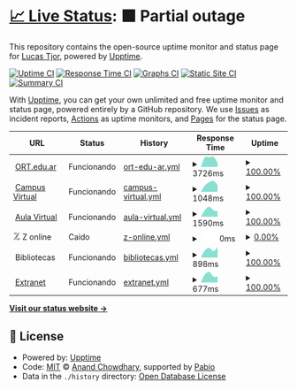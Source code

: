 # [📈 Live Status](https://tjor75.github.io/eort): <!--live status--> **🟧 Partial outage**

This repository contains the open-source uptime monitor and status page for [Lucas Tjor](https://nspp.netlify.app), powered by [Upptime](https://github.com/upptime/upptime).

[![Uptime CI](https://github.com/tjor75/eort/workflows/Uptime%20CI/badge.svg)](https://github.com/tjor75/eort/actions?query=workflow%3A%22Uptime+CI%22)
[![Response Time CI](https://github.com/tjor75/eort/workflows/Response%20Time%20CI/badge.svg)](https://github.com/tjor75/eort/actions?query=workflow%3A%22Response+Time+CI%22)
[![Graphs CI](https://github.com/tjor75/eort/workflows/Graphs%20CI/badge.svg)](https://github.com/tjor75/eort/actions?query=workflow%3A%22Graphs+CI%22)
[![Static Site CI](https://github.com/tjor75/eort/workflows/Static%20Site%20CI/badge.svg)](https://github.com/tjor75/eort/actions?query=workflow%3A%22Static+Site+CI%22)
[![Summary CI](https://github.com/tjor75/eort/workflows/Summary%20CI/badge.svg)](https://github.com/tjor75/eort/actions?query=workflow%3A%22Summary+CI%22)

With [Upptime](https://upptime.js.org), you can get your own unlimited and free uptime monitor and status page, powered entirely by a GitHub repository. We use [Issues](https://github.com/tjor75/eort/issues) as incident reports, [Actions](https://github.com/tjor75/eort/actions) as uptime monitors, and [Pages](https://tjor75.github.io/eort) for the status page.

<!--start: status pages-->
<!-- This summary is generated by Upptime (https://github.com/upptime/upptime) -->
<!-- Do not edit this manually, your changes will be overwritten -->
<!-- prettier-ignore -->
| URL | Status | History | Response Time | Uptime |
| --- | ------ | ------- | ------------- | ------ |
| <img alt="" src="https://www.ort.edu.ar/favicon.ico" height="13"> [ORT.edu.ar](https://www.ort.edu.ar) | Funcionando | [ort-edu-ar.yml](https://github.com/tjor75/eort/commits/HEAD/history/ort-edu-ar.yml) | <details><summary><img alt="Response time graph" src="./graphs/ort-edu-ar/response-time-week.png" height="20"> 3726ms</summary><br><a href="https://tjor75.github.io/eort/history/ort-edu-ar"><img alt="Response time 4033" src="https://img.shields.io/endpoint?url=https%3A%2F%2Fraw.githubusercontent.com%2Ftjor75%2Feort%2FHEAD%2Fapi%2Fort-edu-ar%2Fresponse-time.json"></a><br><a href="https://tjor75.github.io/eort/history/ort-edu-ar"><img alt="24-hour response time 1724" src="https://img.shields.io/endpoint?url=https%3A%2F%2Fraw.githubusercontent.com%2Ftjor75%2Feort%2FHEAD%2Fapi%2Fort-edu-ar%2Fresponse-time-day.json"></a><br><a href="https://tjor75.github.io/eort/history/ort-edu-ar"><img alt="7-day response time 3726" src="https://img.shields.io/endpoint?url=https%3A%2F%2Fraw.githubusercontent.com%2Ftjor75%2Feort%2FHEAD%2Fapi%2Fort-edu-ar%2Fresponse-time-week.json"></a><br><a href="https://tjor75.github.io/eort/history/ort-edu-ar"><img alt="30-day response time 3738" src="https://img.shields.io/endpoint?url=https%3A%2F%2Fraw.githubusercontent.com%2Ftjor75%2Feort%2FHEAD%2Fapi%2Fort-edu-ar%2Fresponse-time-month.json"></a><br><a href="https://tjor75.github.io/eort/history/ort-edu-ar"><img alt="1-year response time 3987" src="https://img.shields.io/endpoint?url=https%3A%2F%2Fraw.githubusercontent.com%2Ftjor75%2Feort%2FHEAD%2Fapi%2Fort-edu-ar%2Fresponse-time-year.json"></a></details> | <details><summary><a href="https://tjor75.github.io/eort/history/ort-edu-ar">100.00%</a></summary><a href="https://tjor75.github.io/eort/history/ort-edu-ar"><img alt="All-time uptime 99.32%" src="https://img.shields.io/endpoint?url=https%3A%2F%2Fraw.githubusercontent.com%2Ftjor75%2Feort%2FHEAD%2Fapi%2Fort-edu-ar%2Fuptime.json"></a><br><a href="https://tjor75.github.io/eort/history/ort-edu-ar"><img alt="24-hour uptime 100.00%" src="https://img.shields.io/endpoint?url=https%3A%2F%2Fraw.githubusercontent.com%2Ftjor75%2Feort%2FHEAD%2Fapi%2Fort-edu-ar%2Fuptime-day.json"></a><br><a href="https://tjor75.github.io/eort/history/ort-edu-ar"><img alt="7-day uptime 100.00%" src="https://img.shields.io/endpoint?url=https%3A%2F%2Fraw.githubusercontent.com%2Ftjor75%2Feort%2FHEAD%2Fapi%2Fort-edu-ar%2Fuptime-week.json"></a><br><a href="https://tjor75.github.io/eort/history/ort-edu-ar"><img alt="30-day uptime 99.96%" src="https://img.shields.io/endpoint?url=https%3A%2F%2Fraw.githubusercontent.com%2Ftjor75%2Feort%2FHEAD%2Fapi%2Fort-edu-ar%2Fuptime-month.json"></a><br><a href="https://tjor75.github.io/eort/history/ort-edu-ar"><img alt="1-year uptime 99.19%" src="https://img.shields.io/endpoint?url=https%3A%2F%2Fraw.githubusercontent.com%2Ftjor75%2Feort%2FHEAD%2Fapi%2Fort-edu-ar%2Fuptime-year.json"></a></details>
| <img alt="" src="https://icons.duckduckgo.com/ip3/campus.ort.edu.ar.ico" height="13"> [Campus Virtual](https://campus.ort.edu.ar/) | Funcionando | [campus-virtual.yml](https://github.com/tjor75/eort/commits/HEAD/history/campus-virtual.yml) | <details><summary><img alt="Response time graph" src="./graphs/campus-virtual/response-time-week.png" height="20"> 1048ms</summary><br><a href="https://tjor75.github.io/eort/history/campus-virtual"><img alt="Response time 1067" src="https://img.shields.io/endpoint?url=https%3A%2F%2Fraw.githubusercontent.com%2Ftjor75%2Feort%2FHEAD%2Fapi%2Fcampus-virtual%2Fresponse-time.json"></a><br><a href="https://tjor75.github.io/eort/history/campus-virtual"><img alt="24-hour response time 813" src="https://img.shields.io/endpoint?url=https%3A%2F%2Fraw.githubusercontent.com%2Ftjor75%2Feort%2FHEAD%2Fapi%2Fcampus-virtual%2Fresponse-time-day.json"></a><br><a href="https://tjor75.github.io/eort/history/campus-virtual"><img alt="7-day response time 1048" src="https://img.shields.io/endpoint?url=https%3A%2F%2Fraw.githubusercontent.com%2Ftjor75%2Feort%2FHEAD%2Fapi%2Fcampus-virtual%2Fresponse-time-week.json"></a><br><a href="https://tjor75.github.io/eort/history/campus-virtual"><img alt="30-day response time 946" src="https://img.shields.io/endpoint?url=https%3A%2F%2Fraw.githubusercontent.com%2Ftjor75%2Feort%2FHEAD%2Fapi%2Fcampus-virtual%2Fresponse-time-month.json"></a><br><a href="https://tjor75.github.io/eort/history/campus-virtual"><img alt="1-year response time 1065" src="https://img.shields.io/endpoint?url=https%3A%2F%2Fraw.githubusercontent.com%2Ftjor75%2Feort%2FHEAD%2Fapi%2Fcampus-virtual%2Fresponse-time-year.json"></a></details> | <details><summary><a href="https://tjor75.github.io/eort/history/campus-virtual">100.00%</a></summary><a href="https://tjor75.github.io/eort/history/campus-virtual"><img alt="All-time uptime 99.30%" src="https://img.shields.io/endpoint?url=https%3A%2F%2Fraw.githubusercontent.com%2Ftjor75%2Feort%2FHEAD%2Fapi%2Fcampus-virtual%2Fuptime.json"></a><br><a href="https://tjor75.github.io/eort/history/campus-virtual"><img alt="24-hour uptime 100.00%" src="https://img.shields.io/endpoint?url=https%3A%2F%2Fraw.githubusercontent.com%2Ftjor75%2Feort%2FHEAD%2Fapi%2Fcampus-virtual%2Fuptime-day.json"></a><br><a href="https://tjor75.github.io/eort/history/campus-virtual"><img alt="7-day uptime 100.00%" src="https://img.shields.io/endpoint?url=https%3A%2F%2Fraw.githubusercontent.com%2Ftjor75%2Feort%2FHEAD%2Fapi%2Fcampus-virtual%2Fuptime-week.json"></a><br><a href="https://tjor75.github.io/eort/history/campus-virtual"><img alt="30-day uptime 99.96%" src="https://img.shields.io/endpoint?url=https%3A%2F%2Fraw.githubusercontent.com%2Ftjor75%2Feort%2FHEAD%2Fapi%2Fcampus-virtual%2Fuptime-month.json"></a><br><a href="https://tjor75.github.io/eort/history/campus-virtual"><img alt="1-year uptime 99.25%" src="https://img.shields.io/endpoint?url=https%3A%2F%2Fraw.githubusercontent.com%2Ftjor75%2Feort%2FHEAD%2Fapi%2Fcampus-virtual%2Fuptime-year.json"></a></details>
| <img alt="" src="https://icons.duckduckgo.com/ip3/aulavirtual.instituto.ort.edu.ar.ico" height="13"> [Aula Virtual](https://aulavirtual.instituto.ort.edu.ar/) | Funcionando | [aula-virtual.yml](https://github.com/tjor75/eort/commits/HEAD/history/aula-virtual.yml) | <details><summary><img alt="Response time graph" src="./graphs/aula-virtual/response-time-week.png" height="20"> 1590ms</summary><br><a href="https://tjor75.github.io/eort/history/aula-virtual"><img alt="Response time 1809" src="https://img.shields.io/endpoint?url=https%3A%2F%2Fraw.githubusercontent.com%2Ftjor75%2Feort%2FHEAD%2Fapi%2Faula-virtual%2Fresponse-time.json"></a><br><a href="https://tjor75.github.io/eort/history/aula-virtual"><img alt="24-hour response time 1227" src="https://img.shields.io/endpoint?url=https%3A%2F%2Fraw.githubusercontent.com%2Ftjor75%2Feort%2FHEAD%2Fapi%2Faula-virtual%2Fresponse-time-day.json"></a><br><a href="https://tjor75.github.io/eort/history/aula-virtual"><img alt="7-day response time 1590" src="https://img.shields.io/endpoint?url=https%3A%2F%2Fraw.githubusercontent.com%2Ftjor75%2Feort%2FHEAD%2Fapi%2Faula-virtual%2Fresponse-time-week.json"></a><br><a href="https://tjor75.github.io/eort/history/aula-virtual"><img alt="30-day response time 1967" src="https://img.shields.io/endpoint?url=https%3A%2F%2Fraw.githubusercontent.com%2Ftjor75%2Feort%2FHEAD%2Fapi%2Faula-virtual%2Fresponse-time-month.json"></a><br><a href="https://tjor75.github.io/eort/history/aula-virtual"><img alt="1-year response time 1861" src="https://img.shields.io/endpoint?url=https%3A%2F%2Fraw.githubusercontent.com%2Ftjor75%2Feort%2FHEAD%2Fapi%2Faula-virtual%2Fresponse-time-year.json"></a></details> | <details><summary><a href="https://tjor75.github.io/eort/history/aula-virtual">100.00%</a></summary><a href="https://tjor75.github.io/eort/history/aula-virtual"><img alt="All-time uptime 99.93%" src="https://img.shields.io/endpoint?url=https%3A%2F%2Fraw.githubusercontent.com%2Ftjor75%2Feort%2FHEAD%2Fapi%2Faula-virtual%2Fuptime.json"></a><br><a href="https://tjor75.github.io/eort/history/aula-virtual"><img alt="24-hour uptime 100.00%" src="https://img.shields.io/endpoint?url=https%3A%2F%2Fraw.githubusercontent.com%2Ftjor75%2Feort%2FHEAD%2Fapi%2Faula-virtual%2Fuptime-day.json"></a><br><a href="https://tjor75.github.io/eort/history/aula-virtual"><img alt="7-day uptime 100.00%" src="https://img.shields.io/endpoint?url=https%3A%2F%2Fraw.githubusercontent.com%2Ftjor75%2Feort%2FHEAD%2Fapi%2Faula-virtual%2Fuptime-week.json"></a><br><a href="https://tjor75.github.io/eort/history/aula-virtual"><img alt="30-day uptime 99.92%" src="https://img.shields.io/endpoint?url=https%3A%2F%2Fraw.githubusercontent.com%2Ftjor75%2Feort%2FHEAD%2Fapi%2Faula-virtual%2Fuptime-month.json"></a><br><a href="https://tjor75.github.io/eort/history/aula-virtual"><img alt="1-year uptime 99.92%" src="https://img.shields.io/endpoint?url=https%3A%2F%2Fraw.githubusercontent.com%2Ftjor75%2Feort%2FHEAD%2Fapi%2Faula-virtual%2Fuptime-year.json"></a></details>
| <img alt="" src="data:image/png;base64,iVBORw0KGgoAAAANSUhEUgAAABkAAAAZBAMAAAA2x5hQAAAAAXNSR0IB2cksfwAAAAlwSFlzAAALEwAACxMBAJqcGAAAAB5QTFRFAAAAnZ2dhYWFtbW1z8/Ptra2z8/Pjo6OkpKSwcHBhxDIbwAAAAp0Uk5TAP39/v07JoAepFpdTKYAAADLSURBVHicTdAxa8MwEAVgUUjrjCc1OOu9DM0qLi10bURmB0PoWAgNZPTQPd4yZuzP7Z0cq9akDz3BvXOuAodNkui5ds49ARQkpSSvWTxAGlXPJJuUtvL+pdpTyKCdwrV2I4nhZjqdvj+vXaRnC+ZTBfJvI1xPnm9FHWHVjJhFYFGezh74LWoBvox4/ADq8jT34HXREeynQZoGif6Dew7x52DT2oyRxAoKvVj33E/hTf2wh0jQz1U37IGApQbve9BRtdODbXMbdZzQuD+fQyhF+HljMQAAAABJRU5ErkJggg==" height="13"> Z online | Caido | [z-online.yml](https://github.com/tjor75/eort/commits/HEAD/history/z-online.yml) | <details><summary><img alt="Response time graph" src="./graphs/z-online/response-time-week.png" height="20"> 0ms</summary><br><a href="https://tjor75.github.io/eort/history/z-online"><img alt="Response time 621" src="https://img.shields.io/endpoint?url=https%3A%2F%2Fraw.githubusercontent.com%2Ftjor75%2Feort%2FHEAD%2Fapi%2Fz-online%2Fresponse-time.json"></a><br><a href="https://tjor75.github.io/eort/history/z-online"><img alt="24-hour response time 0" src="https://img.shields.io/endpoint?url=https%3A%2F%2Fraw.githubusercontent.com%2Ftjor75%2Feort%2FHEAD%2Fapi%2Fz-online%2Fresponse-time-day.json"></a><br><a href="https://tjor75.github.io/eort/history/z-online"><img alt="7-day response time 0" src="https://img.shields.io/endpoint?url=https%3A%2F%2Fraw.githubusercontent.com%2Ftjor75%2Feort%2FHEAD%2Fapi%2Fz-online%2Fresponse-time-week.json"></a><br><a href="https://tjor75.github.io/eort/history/z-online"><img alt="30-day response time 600" src="https://img.shields.io/endpoint?url=https%3A%2F%2Fraw.githubusercontent.com%2Ftjor75%2Feort%2FHEAD%2Fapi%2Fz-online%2Fresponse-time-month.json"></a><br><a href="https://tjor75.github.io/eort/history/z-online"><img alt="1-year response time 621" src="https://img.shields.io/endpoint?url=https%3A%2F%2Fraw.githubusercontent.com%2Ftjor75%2Feort%2FHEAD%2Fapi%2Fz-online%2Fresponse-time-year.json"></a></details> | <details><summary><a href="https://tjor75.github.io/eort/history/z-online">0.00%</a></summary><a href="https://tjor75.github.io/eort/history/z-online"><img alt="All-time uptime 94.66%" src="https://img.shields.io/endpoint?url=https%3A%2F%2Fraw.githubusercontent.com%2Ftjor75%2Feort%2FHEAD%2Fapi%2Fz-online%2Fuptime.json"></a><br><a href="https://tjor75.github.io/eort/history/z-online"><img alt="24-hour uptime 0.00%" src="https://img.shields.io/endpoint?url=https%3A%2F%2Fraw.githubusercontent.com%2Ftjor75%2Feort%2FHEAD%2Fapi%2Fz-online%2Fuptime-day.json"></a><br><a href="https://tjor75.github.io/eort/history/z-online"><img alt="7-day uptime 0.00%" src="https://img.shields.io/endpoint?url=https%3A%2F%2Fraw.githubusercontent.com%2Ftjor75%2Feort%2FHEAD%2Fapi%2Fz-online%2Fuptime-week.json"></a><br><a href="https://tjor75.github.io/eort/history/z-online"><img alt="30-day uptime 32.55%" src="https://img.shields.io/endpoint?url=https%3A%2F%2Fraw.githubusercontent.com%2Ftjor75%2Feort%2FHEAD%2Fapi%2Fz-online%2Fuptime-month.json"></a><br><a href="https://tjor75.github.io/eort/history/z-online"><img alt="1-year uptime 93.69%" src="https://img.shields.io/endpoint?url=https%3A%2F%2Fraw.githubusercontent.com%2Ftjor75%2Feort%2FHEAD%2Fapi%2Fz-online%2Fuptime-year.json"></a></details>
| <img alt="" src="https://cdn.icon-icons.com/icons2/2875/PNG/64/notebook_icon_182168.png" height="13"> Bibliotecas | Funcionando | [bibliotecas.yml](https://github.com/tjor75/eort/commits/HEAD/history/bibliotecas.yml) | <details><summary><img alt="Response time graph" src="./graphs/bibliotecas/response-time-week.png" height="20"> 898ms</summary><br><a href="https://tjor75.github.io/eort/history/bibliotecas"><img alt="Response time 841" src="https://img.shields.io/endpoint?url=https%3A%2F%2Fraw.githubusercontent.com%2Ftjor75%2Feort%2FHEAD%2Fapi%2Fbibliotecas%2Fresponse-time.json"></a><br><a href="https://tjor75.github.io/eort/history/bibliotecas"><img alt="24-hour response time 1080" src="https://img.shields.io/endpoint?url=https%3A%2F%2Fraw.githubusercontent.com%2Ftjor75%2Feort%2FHEAD%2Fapi%2Fbibliotecas%2Fresponse-time-day.json"></a><br><a href="https://tjor75.github.io/eort/history/bibliotecas"><img alt="7-day response time 898" src="https://img.shields.io/endpoint?url=https%3A%2F%2Fraw.githubusercontent.com%2Ftjor75%2Feort%2FHEAD%2Fapi%2Fbibliotecas%2Fresponse-time-week.json"></a><br><a href="https://tjor75.github.io/eort/history/bibliotecas"><img alt="30-day response time 804" src="https://img.shields.io/endpoint?url=https%3A%2F%2Fraw.githubusercontent.com%2Ftjor75%2Feort%2FHEAD%2Fapi%2Fbibliotecas%2Fresponse-time-month.json"></a><br><a href="https://tjor75.github.io/eort/history/bibliotecas"><img alt="1-year response time 767" src="https://img.shields.io/endpoint?url=https%3A%2F%2Fraw.githubusercontent.com%2Ftjor75%2Feort%2FHEAD%2Fapi%2Fbibliotecas%2Fresponse-time-year.json"></a></details> | <details><summary><a href="https://tjor75.github.io/eort/history/bibliotecas">100.00%</a></summary><a href="https://tjor75.github.io/eort/history/bibliotecas"><img alt="All-time uptime 98.93%" src="https://img.shields.io/endpoint?url=https%3A%2F%2Fraw.githubusercontent.com%2Ftjor75%2Feort%2FHEAD%2Fapi%2Fbibliotecas%2Fuptime.json"></a><br><a href="https://tjor75.github.io/eort/history/bibliotecas"><img alt="24-hour uptime 100.00%" src="https://img.shields.io/endpoint?url=https%3A%2F%2Fraw.githubusercontent.com%2Ftjor75%2Feort%2FHEAD%2Fapi%2Fbibliotecas%2Fuptime-day.json"></a><br><a href="https://tjor75.github.io/eort/history/bibliotecas"><img alt="7-day uptime 100.00%" src="https://img.shields.io/endpoint?url=https%3A%2F%2Fraw.githubusercontent.com%2Ftjor75%2Feort%2FHEAD%2Fapi%2Fbibliotecas%2Fuptime-week.json"></a><br><a href="https://tjor75.github.io/eort/history/bibliotecas"><img alt="30-day uptime 98.21%" src="https://img.shields.io/endpoint?url=https%3A%2F%2Fraw.githubusercontent.com%2Ftjor75%2Feort%2FHEAD%2Fapi%2Fbibliotecas%2Fuptime-month.json"></a><br><a href="https://tjor75.github.io/eort/history/bibliotecas"><img alt="1-year uptime 98.78%" src="https://img.shields.io/endpoint?url=https%3A%2F%2Fraw.githubusercontent.com%2Ftjor75%2Feort%2FHEAD%2Fapi%2Fbibliotecas%2Fuptime-year.json"></a></details>
| <img alt="" src="https://icons.duckduckgo.com/ip3/extranet.ort.edu.ar.ico" height="13"> [Extranet](https://extranet.ort.edu.ar/) | Funcionando | [extranet.yml](https://github.com/tjor75/eort/commits/HEAD/history/extranet.yml) | <details><summary><img alt="Response time graph" src="./graphs/extranet/response-time-week.png" height="20"> 677ms</summary><br><a href="https://tjor75.github.io/eort/history/extranet"><img alt="Response time 589" src="https://img.shields.io/endpoint?url=https%3A%2F%2Fraw.githubusercontent.com%2Ftjor75%2Feort%2FHEAD%2Fapi%2Fextranet%2Fresponse-time.json"></a><br><a href="https://tjor75.github.io/eort/history/extranet"><img alt="24-hour response time 529" src="https://img.shields.io/endpoint?url=https%3A%2F%2Fraw.githubusercontent.com%2Ftjor75%2Feort%2FHEAD%2Fapi%2Fextranet%2Fresponse-time-day.json"></a><br><a href="https://tjor75.github.io/eort/history/extranet"><img alt="7-day response time 677" src="https://img.shields.io/endpoint?url=https%3A%2F%2Fraw.githubusercontent.com%2Ftjor75%2Feort%2FHEAD%2Fapi%2Fextranet%2Fresponse-time-week.json"></a><br><a href="https://tjor75.github.io/eort/history/extranet"><img alt="30-day response time 590" src="https://img.shields.io/endpoint?url=https%3A%2F%2Fraw.githubusercontent.com%2Ftjor75%2Feort%2FHEAD%2Fapi%2Fextranet%2Fresponse-time-month.json"></a><br><a href="https://tjor75.github.io/eort/history/extranet"><img alt="1-year response time 589" src="https://img.shields.io/endpoint?url=https%3A%2F%2Fraw.githubusercontent.com%2Ftjor75%2Feort%2FHEAD%2Fapi%2Fextranet%2Fresponse-time-year.json"></a></details> | <details><summary><a href="https://tjor75.github.io/eort/history/extranet">100.00%</a></summary><a href="https://tjor75.github.io/eort/history/extranet"><img alt="All-time uptime 99.81%" src="https://img.shields.io/endpoint?url=https%3A%2F%2Fraw.githubusercontent.com%2Ftjor75%2Feort%2FHEAD%2Fapi%2Fextranet%2Fuptime.json"></a><br><a href="https://tjor75.github.io/eort/history/extranet"><img alt="24-hour uptime 100.00%" src="https://img.shields.io/endpoint?url=https%3A%2F%2Fraw.githubusercontent.com%2Ftjor75%2Feort%2FHEAD%2Fapi%2Fextranet%2Fuptime-day.json"></a><br><a href="https://tjor75.github.io/eort/history/extranet"><img alt="7-day uptime 100.00%" src="https://img.shields.io/endpoint?url=https%3A%2F%2Fraw.githubusercontent.com%2Ftjor75%2Feort%2FHEAD%2Fapi%2Fextranet%2Fuptime-week.json"></a><br><a href="https://tjor75.github.io/eort/history/extranet"><img alt="30-day uptime 99.72%" src="https://img.shields.io/endpoint?url=https%3A%2F%2Fraw.githubusercontent.com%2Ftjor75%2Feort%2FHEAD%2Fapi%2Fextranet%2Fuptime-month.json"></a><br><a href="https://tjor75.github.io/eort/history/extranet"><img alt="1-year uptime 99.81%" src="https://img.shields.io/endpoint?url=https%3A%2F%2Fraw.githubusercontent.com%2Ftjor75%2Feort%2FHEAD%2Fapi%2Fextranet%2Fuptime-year.json"></a></details>

<!--end: status pages-->

[**Visit our status website →**](https://tjor75.github.io/eort)

## 📄 License

- Powered by: [Upptime](https://github.com/upptime/upptime)
- Code: [MIT](./LICENSE) © [Anand Chowdhary](https://anandchowdhary.com), supported by [Pabio](https://pabio.com)
- Data in the `./history` directory: [Open Database License](https://opendatacommons.org/licenses/odbl/1-0/)
